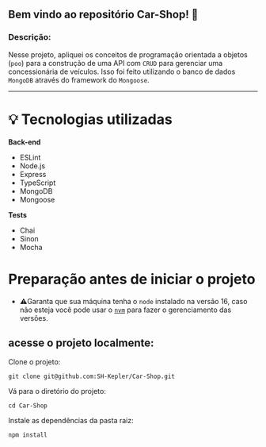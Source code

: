 ## Bem vindo ao repositório Car-Shop! 🚙

### Descrição:

Nesse projeto, apliquei os conceitos de programação orientada a objetos (<code>poo</code>) para a construção de uma API com <code>CRUD</code> para gerenciar uma concessionária de veículos. Isso foi feito utilizando o banco de dados <code>MongoDB</code> através do framework do <code>Mongoose</code>.

<hr/>

# 💡 Tecnologias utilizadas

**Back-end**
* ESLint
* Node.js
* Express
* TypeScript
* MongoDB
* Mongoose

**Tests**
* Chai
* Sinon
* Mocha

# Preparação antes de iniciar o projeto
* ⚠️Garanta que sua máquina tenha o `node` instalado na versão 16, caso não esteja você pode usar o [`nvm`](https://github.com/nvm-sh/nvm#installing-and-updating) para fazer o gerenciamento das versões.

## acesse o projeto localmente:
Clone o projeto:

```
git clone git@github.com:SH-Kepler/Car-Shop.git
```
Vá para o diretório do projeto:

```
cd Car-Shop
```
Instale as dependências da pasta raiz:

```
npm install
```
